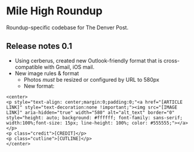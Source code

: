 # Mile High Roundup

Roundup-specific codebase for The Denver Post.

## Release notes 0.1

+ Using cerberus, created new Outlook-friendly format that is cross-compatible with Gmail, iOS mail.
+ New image rules & format
   + Photos _must_ be resized or configured by URL to 580px
   + New format:
```
<center>
<p style="text-align: center;margin:0;padding:0;"<a href="[ARTICLE LINK]" style="text-decoration:none !important;"><img src="[IMAGE LINK]" aria-hidden="true" width="580" alt="alt_text" border="0" style="height: auto; background: #ffffff; font-family: sans-serif; width:100%;font-size: 15px; line-height: 100%; color: #555555;"></a></p>
<p class="credit">[CREDIT]</p>
<p class="cutline">[CUTLINE]</p>
</center>
```
